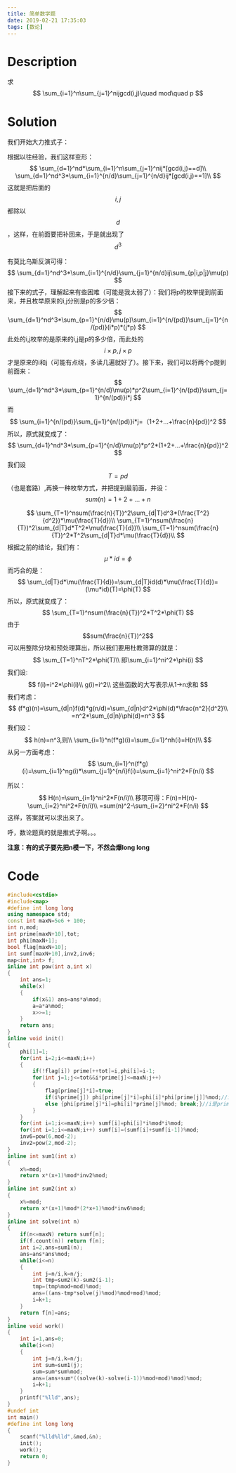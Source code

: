 ```yaml
---
title: 简单数学题
date: 2019-02-21 17:35:03
tags: [数论]
---
```


# Description

求
$$
\sum_{i=1}^n\sum_{j=1}^nijgcd(i,j)\quad mod\quad p
$$
<!--more-->

# Solution

我们开始大力推式子：

根据以往经验，我们这样变形：
$$
\sum_{d=1}^nd*\sum_{i=1}^n\sum_{j=1}^nij*[gcd(i,j)==d]\\
\sum_{d=1}^nd^3*\sum_{i=1}^{n/d}\sum_{j=1}^{n/d}ij*[gcd(i,j)==1]\\
$$
这就是把后面的$$i,j$$都除以$$d$$，这样，在前面要把补回来，于是就出现了$$d^3$$

有莫比乌斯反演可得：
$$
\sum_{d=1}^nd^3*\sum_{i=1}^{n/d}\sum_{j=1}^{n/d}ij\sum_{p|i,p|j}\mu(p)
$$
接下来的式子，理解起来有些困难（可能是我太弱了）：我们将p的枚举提到前面来，并且枚举原来的i,j分别是p的多少倍：
$$
\sum_{d=1}^nd^3*\sum_{p=1}^{n/d}\mu(p)\sum_{i=1}^{n/(pd)}\sum_{j=1}^{n/(pd)}(i*p)*(j*p)
$$
此处的i,j枚举的是原来的i,j是p的多少倍，而此处的$$i\times p,j\times p$$才是原来的i和j（可能有点绕，多读几遍就好了）。接下来，我们可以将两个p提到前面来：
$$
\sum_{d=1}^nd^3*\sum_{p=1}^{n/d}\mu(p)*p^2\sum_{i=1}^{n/(pd)}\sum_{j=1}^{n/(pd)}i*j
$$
而
$$
\sum_{i=1}^{n/(pd)}\sum_{j=1}^{n/(pd)}i*j=（1+2+...+\frac{n}{pd})^2
$$
所以，原式就变成了：
$$
\sum_{d=1}^nd^3*\sum_{p=1}^{n/d}\mu(p)*p^2*(1+2+...+\frac{n}{pd})^2
$$
我们设$$T=pd$$（也是套路）,再换一种枚举方式，并把提到最前面，并设：
$$
sum(n)=1+2+...+n
$$

$$
\sum_{T=1}^nsum(\frac{n}{T})^2\sum_{d|T}d^3*(\frac{T^2}{d^2})*\mu(\frac{T}{d})\\
\sum_{T=1}^nsum(\frac{n}{T})^2\sum_{d|T}d*T^2*\mu(\frac{T}{d})\\
\sum_{T=1}^nsum(\frac{n}{T})^2*T^2\sum_{d|T}d*\mu(\frac{T}{d})\\
$$
根据之前的结论，我们有：
$$
\mu*id=\phi
$$
而巧合的是：
$$
\sum_{d|T}d*\mu(\frac{T}{d})=\sum_{d|T}id(d)*\mu(\frac{T}{d})=(\mu*id)(T)=\phi(T)
$$
所以，原式就变成了：
$$
\sum_{T=1}^nsum(\frac{n}{T})^2*T^2*\phi(T)
$$
由于$$sum(\frac{n}{T})^2$$可以用整除分块和预处理算出，所以我们要用杜教筛算的就是：
$$
\sum_{T=1}^nT^2*\phi(T)\\
即\sum_{i=1}^ni^2*\phi(i)
$$
我们设:
$$
f(i)=i^2*\phi(i)\\
g(i)=i^2\\
这些函数的大写表示从1->n求和
$$
我们考虑：
$$
(f*g)(n)=\sum_{d|n}f(d)*g(n/d)=\sum_{d|n}d^2*\phi(d)*\frac{n^2}{d^2}\\
=n^2*\sum_{d|n}\phi(d)=n^3
$$
我们设：
$$
h(n)=n^3,则\\
\sum_{i=1}^n(f*g)(i)=\sum_{i=1}^nh(i)=H(n)\\
$$
从另一方面考虑：
$$
\sum_{i=1}^n(f*g)(i)=\sum_{i=1}^ng(i)*\sum_{j=1}^{n/i}f(i)=\sum_{i=1}^ni^2*F(n/i)
$$

所以：
$$
H(n)=\sum_{i=1}^ni^2*F(n/i)\\
移项可得：F(n)=H(n)-\sum_{i=2}^ni^2*F(n/i)\\
=sum(n)^2-\sum_{i=2}^ni^2*F(n/i)
$$
这样，答案就可以求出来了。

呼，数论题真的就是推式子啊。。。

**注意：有的式子要先把n模一下，不然会爆long long**

# Code

```c++
#include<cstdio>
#include<map>
#define int long long
using namespace std;
const int maxN=5e6 + 100;
int n,mod;
int prime[maxN+10],tot;
int phi[maxN+1];
bool flag[maxN+10];
int sumf[maxN+10],inv2,inv6;
map<int,int> f;
inline int pow(int a,int x)
{
	int ans=1;
	while(x)
	{
		if(x&1) ans=ans*a%mod;
		a=a*a%mod;
		x>>=1;
	}
	return ans;
}
inline void init()
{
	phi[1]=1;
	for(int i=2;i<=maxN;i++)
	{
		if(!flag[i]) prime[++tot]=i,phi[i]=i-1;
		for(int j=1;j<=tot&&i*prime[j]<=maxN;j++)
		{
			flag[prime[j]*i]=true;
			if(i%prime[j]) phi[prime[j]*i]=phi[i]*phi[prime[j]]%mod;//i,prime[j]互质积性函数直接乘 
			else {phi[prime[j]*i]=phi[i]*prime[j]%mod; break;}//i是prime[j]的倍数
		}
	}
	for(int i=1;i<=maxN;i++) sumf[i]=phi[i]*i%mod*i%mod;
	for(int i=1;i<=maxN;i++) sumf[i]=(sumf[i]+sumf[i-1])%mod;
	inv6=pow(6,mod-2);
	inv2=pow(2,mod-2);
}
inline int sum1(int x)
{
	x%=mod;
	return x*(x+1)%mod*inv2%mod;
}
inline int sum2(int x)
{
	x%=mod;
	return x*(x+1)%mod*(2*x+1)%mod*inv6%mod;
}
inline int solve(int n)
{
	if(n<=maxN) return sumf[n];
	if(f.count(n)) return f[n];
	int i=2,ans=sum1(n);
	ans=ans*ans%mod;
	while(i<=n)
	{
		int j=n/i,k=n/j;
		int tmp=sum2(k)-sum2(i-1);
		tmp=(tmp%mod+mod)%mod;
		ans=((ans-tmp*solve(j)%mod)%mod+mod)%mod;
		i=k+1;
	}
	return f[n]=ans;
}
inline void work()
{
	int i=1,ans=0;
	while(i<=n)
	{
		int j=n/i,k=n/j;
		int sum=sum1(j);
		sum=sum*sum%mod;
		ans=(ans+sum*((solve(k)-solve(i-1))%mod+mod)%mod)%mod;
		i=k+1;
	}
	printf("%lld",ans);
}
#undef int
int main()
#define int long long
{
	scanf("%lld%lld",&mod,&n);
	init();
	work();
	return 0;
}
```